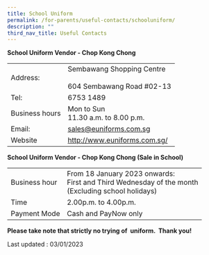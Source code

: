 ```yaml
---
title: School Uniform
permalink: /for-parents/useful-contacts/schooluniform/
description: ""
third_nav_title: Useful Contacts
---
```

**School Uniform Vendor - Chop Kong Chong**

|   |  |
|---|---|
| Address: | Sembawang Shopping Centre<br><br>604 Sembawang Road #02-13 |
| Tel:  | 6753 1489 |
| Business hours | Mon to Sun<br>11.30 a.m. to 8.00 p.m. |
| Email: | sales@euniforms.com.sg |
| Website | http://www.euniforms.com.sg/ |

**School Uniform Vendor - Chop Kong Chong
(Sale in School)**

|   |  |
|---|---|
| Business hour | From 18 January 2023 onwards:<br>First and Third Wednesday of the month<br>(Excluding school holidays) |
| Time | 2.00p.m. to 4.00p.m. |
| Payment Mode | Cash and PayNow only |
<!--
**Sembawang Primary School**

**Sale of School Uniform in school 2021**
<img src="/images/uniform.png" 
     style="width:70%">-->
**Please take note that strictly no trying of  uniform.  Thank you!**

Last updated : 03/01/2023